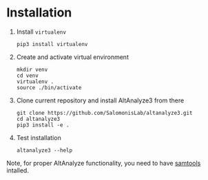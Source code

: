 # Installation

1. Install `virtualenv`
   ```
   pip3 install virtualenv
   ```
2. Create and activate virtual environment
   ```
   mkdir venv
   cd venv
   virtualenv .
   source ./bin/activate
   ```
3. Clone current repository and install AltAnalyze3 from there
   ```
   git clone https://github.com/SalomonisLab/altanalyze3.git
   cd altanalyze3
   pip3 install -e .
   ```
4. Test installation
   ```
   altanalyze3 --help
   ```

Note, for proper AltAnalyze functionality, you need to have [samtools](https://formulae.brew.sh/formula/samtools) intalled.
